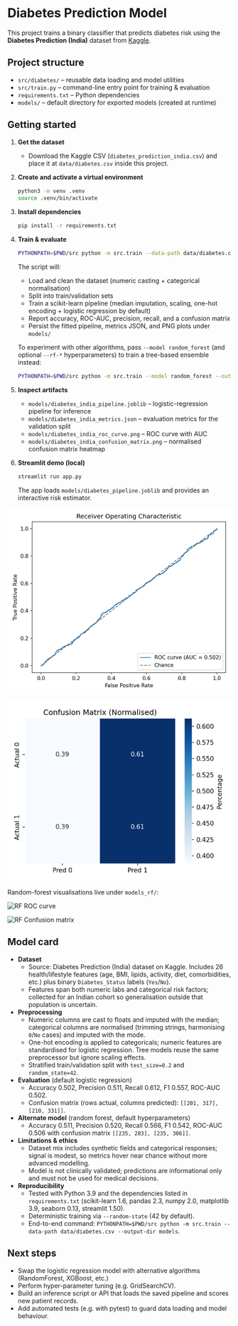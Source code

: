 # Diabetes Prediction Model

This project trains a binary classifier that predicts diabetes risk using the **Diabetes Prediction (India)** dataset from [Kaggle](https://www.kaggle.com/datasets/aasheesh200/diabetes-dataset).

## Project structure

- `src/diabetes/` – reusable data loading and model utilities
- `src/train.py` – command-line entry point for training & evaluation
- `requirements.txt` – Python dependencies
- `models/` – default directory for exported models (created at runtime)

## Getting started

1. **Get the dataset**
   - Download the Kaggle CSV (`diabetes_prediction_india.csv`) and place it at `data/diabetes.csv` inside this project.

2. **Create and activate a virtual environment**
   ```bash
   python3 -m venv .venv
   source .venv/bin/activate
   ```

3. **Install dependencies**
   ```bash
   pip install -r requirements.txt
   ```

4. **Train & evaluate**
   ```bash
   PYTHONPATH=$PWD/src python -m src.train --data-path data/diabetes.csv --output-dir models
   ```

   The script will:
   - Load and clean the dataset (numeric casting + categorical normalisation)
   - Split into train/validation sets
   - Train a scikit-learn pipeline (median imputation, scaling, one-hot encoding + logistic regression by default)
   - Report accuracy, ROC-AUC, precision, recall, and a confusion matrix
   - Persist the fitted pipeline, metrics JSON, and PNG plots under `models/`

   To experiment with other algorithms, pass `--model random_forest` (and optional `--rf-*`
   hyperparameters) to train a tree-based ensemble instead:
   ```bash
   PYTHONPATH=$PWD/src python -m src.train --model random_forest --output-dir models_rf
   ```

5. **Inspect artifacts**
   - `models/diabetes_india_pipeline.joblib` – logistic-regression pipeline for inference
   - `models/diabetes_india_metrics.json` – evaluation metrics for the validation split
   - `models/diabetes_india_roc_curve.png` – ROC curve with AUC
   - `models/diabetes_india_confusion_matrix.png` – normalised confusion matrix heatmap

6. **Streamlit demo (local)**
   ```bash
   streamlit run app.py
   ```
   The app loads `models/diabetes_pipeline.joblib` and provides an interactive risk estimator.

![ROC curve](models/diabetes_india_roc_curve.png)

![Confusion matrix](models/diabetes_india_confusion_matrix.png)

Random-forest visualisations live under `models_rf/`:

![RF ROC curve](models_rf/rf_india_roc_curve.png)

![RF Confusion matrix](models_rf/rf_india_confusion_matrix.png)

## Model card

- **Dataset**
  - Source: Diabetes Prediction (India) dataset on Kaggle. Includes 26 health/lifestyle features (age, BMI, lipids, activity, diet, comorbidities, etc.) plus binary `Diabetes_Status` labels (`Yes`/`No`).
  - Features span both numeric labs and categorical risk factors; collected for an Indian cohort so generalisation outside that population is uncertain.
- **Preprocessing**
  - Numeric columns are cast to floats and imputed with the median; categorical columns are normalised (trimming strings, harmonising `0`/`No` cases) and imputed with the mode.
  - One-hot encoding is applied to categoricals; numeric features are standardised for logistic regression. Tree models reuse the same preprocessor but ignore scaling effects.
  - Stratified train/validation split with `test_size=0.2` and `random_state=42`.
- **Evaluation** (default logistic regression)
  - Accuracy 0.502, Precision 0.511, Recall 0.612, F1 0.557, ROC-AUC 0.502.
  - Confusion matrix (rows actual, columns predicted): `[[201, 317], [210, 331]]`.
- **Alternate model** (random forest, default hyperparameters)
  - Accuracy 0.511, Precision 0.520, Recall 0.566, F1 0.542, ROC-AUC 0.506 with confusion matrix `[[235, 283], [235, 306]]`.
- **Limitations & ethics**
  - Dataset mix includes synthetic fields and categorical responses; signal is modest, so metrics hover near chance without more advanced modelling.
  - Model is not clinically validated; predictions are informational only and must not be used for medical decisions.
- **Reproducibility**
  - Tested with Python 3.9 and the dependencies listed in `requirements.txt` (scikit-learn 1.6, pandas 2.3, numpy 2.0, matplotlib 3.9, seaborn 0.13, streamlit 1.50).
  - Deterministic training via `--random-state` (42 by default).
  - End-to-end command: `PYTHONPATH=$PWD/src python -m src.train --data-path data/diabetes.csv --output-dir models`.

## Next steps

- Swap the logistic regression model with alternative algorithms (RandomForest, XGBoost, etc.)
- Perform hyper-parameter tuning (e.g. GridSearchCV).
- Build an inference script or API that loads the saved pipeline and scores new patient records.
- Add automated tests (e.g. with pytest) to guard data loading and model behaviour.
